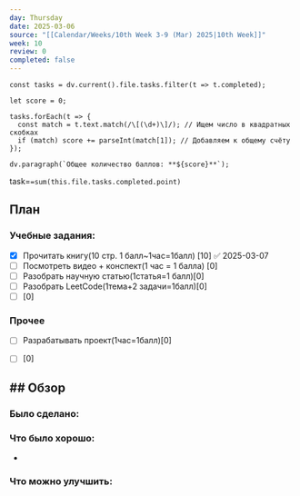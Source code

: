 ```yaml
---
day: Thursday
date: 2025-03-06
source: "[[Calendar/Weeks/10th Week 3-9 (Mar) 2025|10th Week]]"
week: 10
review: 0
completed: false
---
```

```dataviewjs
const tasks = dv.current().file.tasks.filter(t => t.completed);

let score = 0;

tasks.forEach(t => {
  const match = t.text.match(/\[(\d+)\]/); // Ищем число в квадратных скобках
  if (match) score += parseInt(match[1]); // Добавляем к общему счёту
});

dv.paragraph(`Общее количество баллов: **${score}**`);

```
task=`=sum(this.file.tasks.completed.point)`
## План

### Учебные задания:
- [x] Прочитать книгу(10 стр. 1 балл~1час=1балл) [10] ✅ 2025-03-07
- [ ] Посмотреть видео + конспект(1 час = 1 балла) [0]
- [ ] Разобрать научную статью(1статья=1 балл)[0]
- [ ] Разобрать LeetCode(1тема+2 задачи=1балл)[0]
- [ ] [0]
### Прочее
- [ ] Разрабатывать проект(1час=1балл)[0]
- [ ] [0]


## ## Обзор

### Было сделано:






### Что было хорошо:
 - 



### Что можно улучшить:
